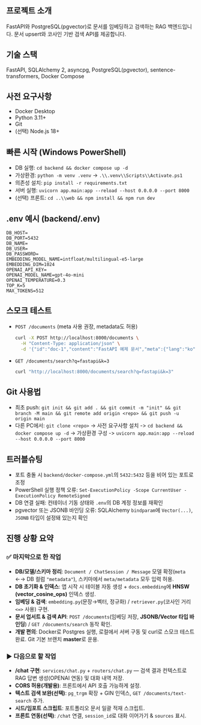 ﻿## 프로젝트 소개
FastAPI와 PostgreSQL(pgvector)로 문서를 임베딩하고 검색하는 RAG 백엔드입니다. 문서 upsert와 코사인 기반 검색 API를 제공합니다.

## 기술 스택
FastAPI, SQLAlchemy 2, asyncpg, PostgreSQL(pgvector), sentence-transformers, Docker Compose

## 사전 요구사항
- Docker Desktop
- Python 3.11+
- Git
- (선택) Node.js 18+

## 빠른 시작 (Windows PowerShell)
- DB 실행: `cd backend && docker compose up -d`
- 가상환경: `python -m venv .venv` -> `.\\.venv\\Scripts\\Activate.ps1`
- 의존성 설치: `pip install -r requirements.txt`
- 서버 실행: `uvicorn app.main:app --reload --host 0.0.0.0 --port 8000`
- (선택) 프론트: `cd ..\\web && npm install && npm run dev`

## .env 예시 (backend/.env)
```env
DB_HOST=
DB_PORT=5432
DB_NAME=
DB_USER=
DB_PASSWORD=
EMBEDDING_MODEL_NAME=intfloat/multilingual-e5-large
EMBEDDING_DIM=1024
OPENAI_API_KEY=
OPENAI_MODEL_NAME=gpt-4o-mini
OPENAI_TEMPERATURE=0.3
TOP_K=5
MAX_TOKENS=512
```

## 스모크 테스트
- `POST /documents` (meta 사용 권장, metadata도 허용)
  ```bash
  curl -X POST http://localhost:8000/documents \
    -H "Content-Type: application/json" \
    -d '{"id":"doc-1","content":"FastAPI 예제 문서","meta":{"lang":"ko"}}'
  ```
- `GET /documents/search?q=fastapi&k=3`
  ```bash
  curl "http://localhost:8000/documents/search?q=fastapi&k=3"
  ```

## Git 사용법
- 최초 push: `git init && git add . && git commit -m "init" && git branch -M main && git remote add origin <repo> && git push -u origin main`
- 다른 PC에서: `git clone <repo>` -> 사전 요구사항 설치 -> `cd backend && docker compose up -d` -> 가상환경 구성 -> `uvicorn app.main:app --reload --host 0.0.0.0 --port 8000`

## 트러블슈팅
- 포트 충돌 시 `backend/docker-compose.yml`의 `5432:5432` 등을 비어 있는 포트로 조정
- PowerShell 실행 정책 오류: `Set-ExecutionPolicy -Scope CurrentUser -ExecutionPolicy RemoteSigned`
- DB 연결 실패: 컨테이너 기동 상태와 `.env`의 DB 계정 정보를 재확인
- pgvector 또는 JSONB 바인딩 오류: SQLAlchemy `bindparam`에 `Vector(...)`, `JSONB` 타입이 설정돼 있는지 확인


## 진행 상황 요약

### ✅ 마지막으로 한 작업
- **DB/모델/스키마 정리**: `Document / ChatSession / Message` 모델 확정(`meta` ←→ DB 컬럼 `"metadata"`), 스키마에서 `meta/metadata` 모두 입력 허용.
- **DB 초기화 & 인덱스**: 앱 시작 시 테이블 자동 생성 + `docs.embedding`에 **HNSW (vector_cosine_ops)** 인덱스 생성.
- **임베딩 & 검색**: `embedding.py`(문장→벡터, 정규화) / `retriever.py`(코사인 거리 `<=>` 사용) 구현.
- **문서 업서트 & 검색 API**: `POST /documents`(임베딩 저장, **JSONB/Vector 타입 바인딩**) / `GET /documents/search` 동작 확인.
- **개발 편의**: Docker로 Postgres 실행, 로컬에서 서버 구동 및 curl로 스모크 테스트 완료. Git 기본 브랜치 **master**로 운용.

### ▶️ 다음으로 할 작업
- **/chat 구현**: `services/chat.py` + `routers/chat.py` — 검색 결과 컨텍스트로 RAG 답변 생성(OPENAI 연동) 및 대화 내역 저장.
- **CORS 허용(개발용)**: 프론트에서 API 호출 가능하게 설정.
- **텍스트 검색 보완(선택)**: `pg_trgm` 확장 + GIN 인덱스, `GET /documents/text-search` 추가.
- **시드/임포트 스크립트**: 포트폴리오 문서 일괄 적재 스크립트.
- **프론트 연동(선택)**: `/chat` 연결, `session_id`로 대화 이어가기 & `sources` 표시.
